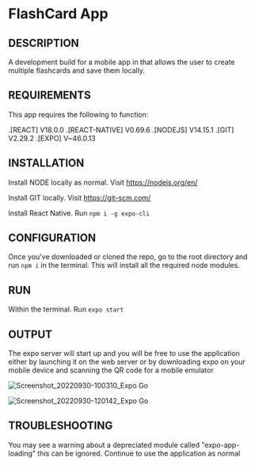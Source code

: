 # FlashCard App

DESCRIPTION
-----------------------------------------------------------------------------------
A development build for a mobile app in that allows the user to create multiple flashcards and save them locally.



REQUIREMENTS
-----------------------------------------------------------------------------------
This app requires the following to function:

.[REACT] V18.0.0
.[REACT-NATIVE] V0.69.6
.[NODEJS] V14.15.1
.[GIT] V2.29.2
.[EXPO] V~46.0.13



INSTALLATION
-----------------------------------------------------------------------------------
Install NODE locally as normal. Visit 
https://nodejs.org/en/

Install GIT locally. Visit 
https://git-scm.com/

Install React Native. Run
`npm i -g expo-cli`



CONFIGURATION
----------------------------------------------------------------------------------
Once you've downloaded or cloned the repo, go to the root directory 
and run `npm i` in the terminal. This will install all the required node modules.



RUN
----------------------------------------------------------------------------------
Within the terminal. Run 
`expo start`



OUTPUT
----------------------------------------------------------------------------------
The expo server will start up and you will be free to use the 
application either by launching it on the web server or by downloading expo on your mobile device
and scanning the QR code for a mobile emulator


![Screenshot_20220930-100310_Expo Go](https://user-images.githubusercontent.com/58669882/193310955-63b5b58b-44cb-40ac-869f-5e6011521681.jpg)


![Screenshot_20220930-120142_Expo Go](https://user-images.githubusercontent.com/58669882/193311112-763ccfe1-ed53-43b2-bd13-da897124edfa.jpg)



TROUBLESHOOTING
---------------------------------------------------------------------------------
You may see a warning about a depreciated module called "expo-app-loading" this can be ignored.
Continue to use the application as normal
